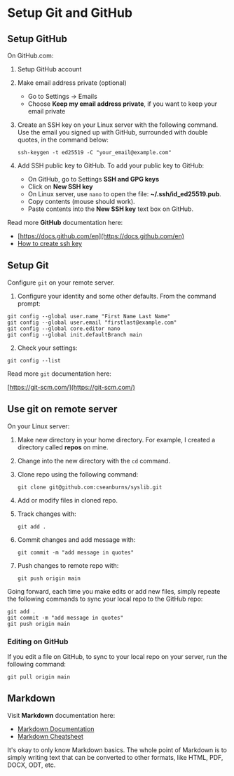 # Setup Git and GitHub

## Setup GitHub

On GitHub.com:

1. Setup GitHub account
1. Make email address private (optional)
	- Go to Settings -> Emails
	- Choose **Keep my email address private**, if you want to keep your
	  email private
1. Create an SSH key on your Linux server with the following command. Use the
email you signed up with GitHub, surrounded with double quotes, in the command
below:

	`ssh-keygen -t ed25519 -C "your_email@example.com"`

1. Add SSH public key to GitHub. To add your public key to GitHub:
	- On GitHub, go to Settings **SSH and GPG keys**
	- Click on **New SSH key**
	- On Linux server, use ``nano`` to open the file:
	  **~/.ssh/id_ed25519.pub**.
	- Copy contents (mouse should work).
	- Paste contents into the **New SSH key** text box on GitHub.

Read more **GitHub** documentation here:

- [https://docs.github.com/en](https://docs.github.com/en)
- [How to create ssh key](https://docs.github.com/en/authentication/connecting-to-github-with-ssh/generating-a-new-ssh-key-and-adding-it-to-the-ssh-agent)

## Setup Git

Configure ``git`` on your remote server.

1. Configure your identity and some other defaults.
From the command prompt:

```
git config --global user.name "First Name Last Name"
git config --global user.email "firstlast@example.com"
git config --global core.editor nano
git config --global init.defaultBranch main
```

2. Check your settings:

```
git config --list
```

Read more ``git`` documentation here:

[https://git-scm.com/](https://git-scm.com/)

## Use git on remote server

On your Linux server:

1. Make new directory in your home directory. For example, I created a
   directory called **repos** on mine.
1. Change into the new directory with the `cd` command.
1. Clone repo using the following command:

	``git clone git@github.com:cseanburns/syslib.git``

1. Add or modify files in cloned repo.
2. Track changes with:
	
	```
	git add .
	```

3. Commit changes and add message with:

	```
	git commit -m "add message in quotes"
	```

4. Push changes to remote repo with:

	```
	git push origin main
	```

Going forward, each time you make edits
or add new files, simply repeate the following
commands to sync your local repo to the GitHub repo:

```
git add .
git commit -m "add message in quotes"
git push origin main
```

### Editing on GitHub

If you edit a file on GitHub,
to sync to your local repo on your server,
run the following command:

```
git pull origin main
```

## Markdown

Visit **Markdown** documentation here:

- [Markdown Documentation](https://docs.github.com/en/get-started/writing-on-github/getting-started-with-writing-and-formatting-on-github/basic-writing-and-formatting-syntax)
- [Markdown Cheatsheet](https://www.markdownguide.org/cheat-sheet/)

It's okay to only know Markdown basics.
The whole point of Markdown is to
simply writing text that can be
converted to other formats,
like HTML, PDF, DOCX, ODT, etc.
